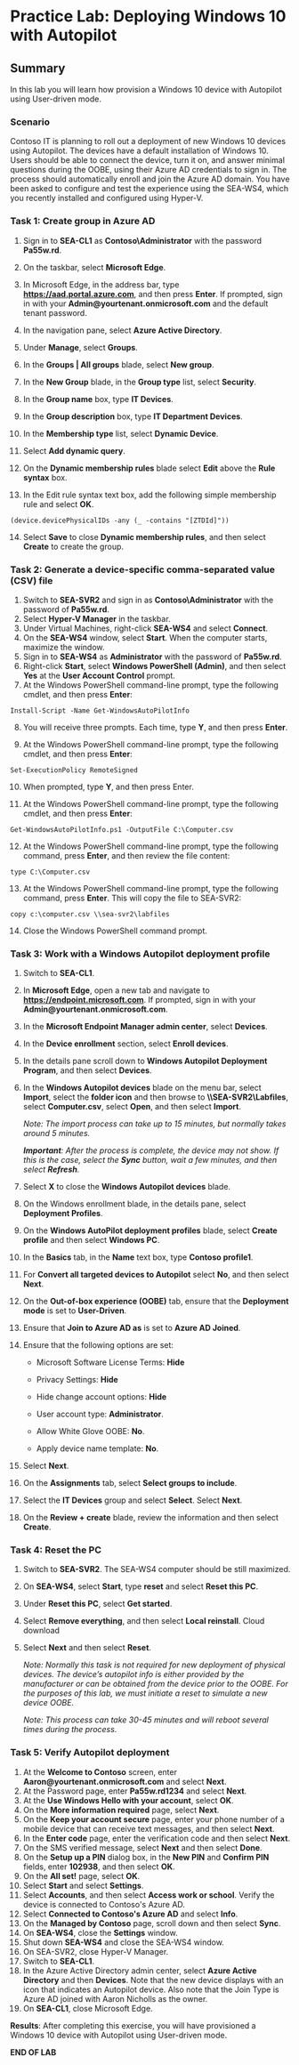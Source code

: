 # Practice Lab: Deploying Windows 10 with Autopilot

## Summary

In this lab you will learn how provision a Windows 10 device with Autopilot using User-driven mode.

### Scenario

Contoso IT is planning to roll out a deployment of new Windows 10 devices using Autopilot. The devices have a default installation of Windows 10. Users should be able to connect the device, turn it on, and answer minimal questions during the OOBE, using their Azure AD credentials to sign in. The process should automatically enroll and join the Azure AD domain.  You have been asked to configure and test the experience using the SEA-WS4, which you recently installed and configured using Hyper-V.

### Task 1: Create group in Azure AD

1.  Sign in to **SEA-CL1** as **Contoso\\Administrator** with the password **Pa55w.rd**. 

2. On the taskbar, select **Microsoft Edge**.

3. In Microsoft Edge, in the address bar, type **https://aad.portal.azure.com**, and then press **Enter**. If prompted, sign in with your **Admin\@yourtenant.onmicrosoft.com** and the default tenant password.

4. In the navigation pane, select **Azure Active Directory**.

5. Under **Manage**, select **Groups**.

6. In the **Groups | All groups** blade, select **New group**.

7. In the **New Group** blade, in the **Group type** list, select **Security**.

8. In the **Group name** box, type **IT Devices**.

9. In the **Group description** box, type **IT Department Devices**.

10. In the **Membership type** list, select **Dynamic Device**.

11. Select **Add dynamic query**.

12. On the **Dynamic membership rules** blade select **Edit** above the **Rule syntax** box.

13. In the Edit rule syntax text box, add the following simple membership rule and select **OK**.

```
(device.devicePhysicalIDs -any (_ -contains "[ZTDId]"))

```
14.  Select **Save** to close **Dynamic membership rules**, and then select **Create** to create the group.

### Task 2: Generate a device-specific comma-separated value (CSV) file

1.  Switch to **SEA-SVR2** and sign in as **Contoso\Administrator** with the password of **Pa55w.rd**.
2.  Select **Hyper-V Manager** in the taskbar.
3.  Under Virtual Machines, right-click **SEA-WS4** and select **Connect**.
4.  On the **SEA-WS4** window, select **Start**. When the computer starts, maximize the window.
5.  Sign in to **SEA-WS4** as **Administrator** with the password of **Pa55w.rd**.
6.  Right-click **Start**, select **Windows PowerShell (Admin)**, and then select **Yes** at the **User Account Control** prompt.
7.  At the Windows PowerShell command-line prompt, type the following cmdlet, and then press **Enter**:

```
Install-Script -Name Get-WindowsAutoPilotInfo

```
8.  You will receive three prompts. Each time, type **Y**, and then press **Enter**.

9.  At the Windows PowerShell command-line prompt, type the following cmdlet, and then press **Enter**:

```
Set-ExecutionPolicy RemoteSigned

```
10.  When prompted, type **Y**, and then press Enter.

11.  At the Windows PowerShell command-line prompt, type the following cmdlet, and then press **Enter**:

```
Get-WindowsAutoPilotInfo.ps1 -OutputFile C:\Computer.csv

```
12.  At the Windows PowerShell command-line prompt, type the following command, press **Enter**, and then review the file content:

```
type C:\Computer.csv

```
13.  At the Windows PowerShell command-line prompt, type the following command, press **Enter**. This will copy the file to SEA-SVR2:

```
copy c:\computer.csv \\sea-svr2\labfiles

```

14. Close the Windows PowerShell command prompt.

### Task 3: Work with a Windows Autopilot deployment profile

1.  Switch to **SEA-CL1**.
    
2. In **Microsoft Edge**, open a new tab and navigate to **https://endpoint.microsoft.com**. If prompted, sign in with your **Admin\@yourtenant.onmicrosoft.com**.

3. In the **Microsoft Endpoint Manager admin center**, select **Devices**.

4. In the **Device enrollment** section, select **Enroll devices**. 

5. In the details pane scroll down to **Windows Autopilot Deployment Program**, and then select **Devices**.

6. In the **Windows Autopilot devices** blade on the menu bar, select **Import**, select the **folder icon** and then browse to **\\\\SEA-SVR2\\Labfiles**, select **Computer.csv**, select **Open**, and then select **Import**. 

   _Note: The import process can take up to 15 minutes, but normally takes around 5 minutes._  

   _**Important**: After the process is complete, the device may not show. If this is the case, select the **Sync** button, wait a few minutes, and then select **Refresh**._

7. Select **X** to close the **Windows Autopilot devices** blade. 

8. On the Windows enrollment blade, in the details pane, select **Deployment Profiles**.

9. On the **Windows AutoPilot deployment profiles** blade, select **Create profile** and then select **Windows PC**.

10. In the **Basics** tab, in the **Name** text box, type **Contoso profile1**.

11. For **Convert all targeted devices to Autopilot** select **No**, and then select **Next**.

12. On the **Out-of-box experience (OOBE)** tab, ensure that the **Deployment mode** is set to **User-Driven**.

13. Ensure that **Join to Azure AD as** is set to **Azure AD Joined**.

14. Ensure that the following options are set:

    -   Microsoft Software License Terms: **Hide**

    -   Privacy Settings: **Hide**

    -   Hide change account options: **Hide**

    -   User account type: **Administrator**.

    -   Allow White Glove OOBE: **No**.

    -   Apply device name template: **No**.

15. Select **Next**.

16. On the **Assignments** tab, select **Select groups to include**.

17. Select the **IT Devices** group and select **Select**. Select **Next**.

18. On the **Review + create** blade, review the information and then select **Create**.

### Task 4: Reset the PC

1.  Switch to **SEA-SVR2**. The SEA-WS4 computer should be still maximized.
    
2. On **SEA-WS4**, select **Start**, type **reset** and select **Reset this PC**.

3. Under **Reset this PC**, select **Get started**.

4. Select **Remove everything**, and then select **Local reinstall**. Cloud download

5. Select **Next** and then select **Reset**.

   _Note: Normally this task is not required for new deployment of physical devices. The device’s autopilot info is either provided by the manufacturer or can be obtained from the device prior to the OOBE. For the purposes of this lab, we must initiate a reset to simulate a new device OOBE._

   _Note: This process can take 30-45 minutes and will reboot several times during the process._

### Task 5: Verify Autopilot deployment

1.  At the **Welcome to Contoso** screen, enter **Aaron\@yourtenant.onmicrosoft.com** and select **Next**.
2.  At the Password page, enter **Pa55w.rd1234** and select **Next**.
3.  At the **Use Windows Hello with your account**, select **OK**.
4.  On the **More information required** page, select **Next**.
5.  On the **Keep your account secure** page, enter your phone number of a mobile device that can receive text messages, and then select **Next**.
6.  In the **Enter code** page, enter the verification code and then select **Next**.
7.  On the SMS verified message, select **Next** and then select **Done**.
8.  On the **Setup up a PIN** dialog box, in the **New PIN** and **Confirm PIN** fields, enter **102938**, and then select **OK**.
9.  On the **All set!** page, select **OK**.
10.  Select **Start** and select **Settings**. 
11.  Select **Accounts**, and then select **Access work or school**. Verify the device is connected to Contoso's Azure AD.
12.  Select **Connected to Contoso's Azure AD** and select **Info**.
13.  On the **Managed by Contoso** page, scroll down and then select **Sync**.
14.  On **SEA-WS4**, close the **Settings** window.
15.  Shut down **SEA-WS4** and close the SEA-WS4 window.
16.  On SEA-SVR2, close Hyper-V Manager.
17.  Switch to **SEA-CL1**.
18.  In the Azure Active Directory admin center, select **Azure Active Directory** and then **Devices**. Note that the new device displays with an icon that indicates an Autopilot device. Also note that the Join Type is Azure AD joined with Aaron Nicholls as the owner.
19.  On **SEA-CL1**, close Microsoft Edge.

**Results**: After completing this exercise, you will have provisioned a Windows 10 device with Autopilot using User-driven mode.

**END OF LAB**